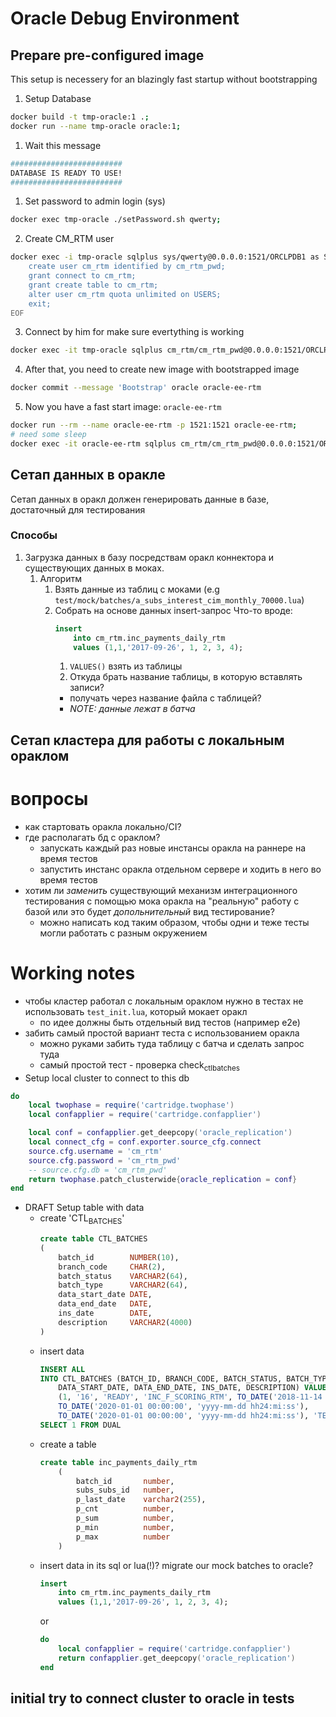 # Oracle Debug Environment
## Prepare pre-configured image

This setup is necessery for an blazingly fast startup without bootstrapping

1.  Setup Database
```sh
docker build -t tmp-oracle:1 .;
docker run --name tmp-oracle oracle:1;
```
1. Wait this message
```sh
#########################
DATABASE IS READY TO USE!
#########################
```

1.  Set password to admin login (sys)
```sh
docker exec tmp-oracle ./setPassword.sh qwerty;
```
2.  Create CM_RTM user
```sh
docker exec -i tmp-oracle sqlplus sys/qwerty@0.0.0.0:1521/ORCLPDB1 as SYSDBA <<-EOF
    create user cm_rtm identified by cm_rtm_pwd;
    grant connect to cm_rtm;
    grant create table to cm_rtm;
    alter user cm_rtm quota unlimited on USERS;
    exit;
EOF
```

3.  Connect by him for make sure evertything is working
```sh 
docker exec -it tmp-oracle sqlplus cm_rtm/cm_rtm_pwd@0.0.0.0:1521/ORCLPDB1;
```
4.  After that, you need to create new image with bootstrapped image
```sh 
docker commit --message 'Bootstrap' oracle oracle-ee-rtm
```

5.  Now you have a fast start image: `oracle-ee-rtm`
```sh
docker run --rm --name oracle-ee-rtm -p 1521:1521 oracle-ee-rtm;
# need some sleep
docker exec -it oracle-ee-rtm sqlplus cm_rtm/cm_rtm_pwd@0.0.0.0:1521/ORCLPDB1
```

## Сетап данных в оракле
Сетап данных в оракл должен генерировать данные в базе, достаточный для тестирования

### Способы
1.  Загрузка данных в базу посредствам оракл коннектора и существующих данных в моках.
    1.  Алгоритм
        1.  Взять данные из таблиц с моками (e.g `test/mock/batches/a_subs_interest_cim_monthly_70000.lua`)
        2.  Собрать на основе данных insert-запрос
            Что-то вроде:
            ```sql
            insert
                into cm_rtm.inc_payments_daily_rtm
                values (1,1,'2017-09-26', 1, 2, 3, 4);
            ```
            1.  `VALUES()` взять из таблицы
            2.  Откуда брать название таблицы, в которую вставлять записи?
            -   получать через название файла с таблицей?
            -   *NOTE: данные лежат в батча*

## Сетап кластера для работы с локальным ораклом

# вопросы
-   как стартовать оракла локально/CI?
-   где располагать бд с ораклом?
    -   запускать каждый раз новые инстансы оракла на раннере на время тестов
    -   запустить инстанс оракла отдельном сервере и ходить в него во время тестов
-   хотим ли *заменить* существующий механизм интеграционного тестирования с помощью мока оракла на "реальную" работу с базой
    или это будет *допольнительный* вид тестирование?
    -   можно написать код таким образом, чтобы одни и теже тесты могли работать с разным окружением

# Working notes
-   чтобы кластер работал с локальным ораклом нужно в тестах не использовать `test_init.lua`, который мокает оракл
    -   по идее должны быть отдельный вид тестов (например е2е)
-   забить самый простой вариант теста с использованием оракла
    -   можно руками забить туда таблицу с батча и сделать запрос туда
    -   самый простой тест - проверка check<sub>ctl</sub><sub>batches</sub>
-   Setup local cluster to connect to this db
```lua
do
    local twophase = require('cartridge.twophase')
    local confapplier = require('cartridge.confapplier')

    local conf = confapplier.get_deepcopy('oracle_replication')
    local connect_cfg = conf.exporter.source_cfg.connect
    source.cfg.username = 'cm_rtm'
    source.cfg.password = 'cm_rtm_pwd'
    -- source.cfg.db = 'cm_rtm_pwd'
    return twophase.patch_clusterwide{oracle_replication = conf}
end
```
-   DRAFT Setup table with data
    -   create 'CTL<sub>BATCHES</sub>'
        ```sql
        create table CTL_BATCHES
        (
            batch_id        NUMBER(10),
            branch_code     CHAR(2),
            batch_status    VARCHAR2(64),
            batch_type      VARCHAR2(64),
            data_start_date DATE,
            data_end_date   DATE,
            ins_date        DATE,
            description     VARCHAR2(4000)
        )
        ```
    -   insert data
        ```sql
        INSERT ALL
        INTO CTL_BATCHES (BATCH_ID, BRANCH_CODE, BATCH_STATUS, BATCH_TYPE,
            DATA_START_DATE, DATA_END_DATE, INS_DATE, DESCRIPTION) VALUES
            (1, '16', 'READY', 'INC_F_SCORING_RTM', TO_DATE('2018-11-14 00:00:00', 'yyyy-mm-dd hh24:mi:ss'),
            TO_DATE('2020-01-01 00:00:00', 'yyyy-mm-dd hh24:mi:ss'),
            TO_DATE('2020-01-01 00:00:00', 'yyyy-mm-dd hh24:mi:ss'), 'TEXT')
        SELECT 1 FROM DUAL
        ```
    -   create a table
        ```sql
        create table inc_payments_daily_rtm
            (
                batch_id       number,
                subs_subs_id   number,
                p_last_date    varchar2(255),
                p_cnt          number,
                p_sum          number,
                p_min          number,
                p_max          number
            )
        ```
    -   insert data in its
        sql or lua(!)?
        migrate our mock batches to oracle?
        ```sql      
        insert
            into cm_rtm.inc_payments_daily_rtm
            values (1,1,'2017-09-26', 1, 2, 3, 4);
        ```
        or
        ```lua
        do
            local confapplier = require('cartridge.confapplier')
            return confapplier.get_deepcopy('oracle_replication')
        end
        ```


## initial try to connect cluster to oracle in tests


